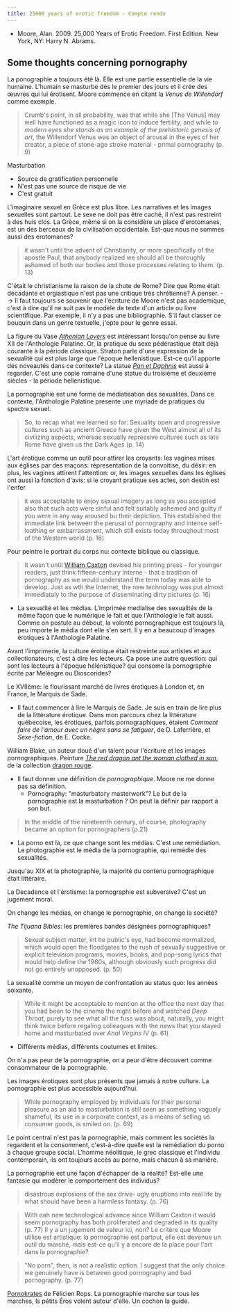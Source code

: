 ```yaml
---
title: 25000 years of erotic freedom - Compte rendu
---
```


- Moore, Alan. 2009. 25,000 Years of Erotic Freedom. First Edition. New York, NY: Harry N. Abrams.

## Some thoughts concerning pornography 

La ponographie a toujours été là. Elle est une partie essentielle de la vie humaine. L'humain se masturbe dès le premier des jours et il crée des œuvres qui lui érotisent. Moore commence en citant la *Venus de Willendorf* comme exemple. 

> Crumb's point, in all probability, was that while she \[The Venus] may well have functioned as a magic icon to induce fertility, and while *to modern eyes she stands as an example of the prehistoric genesis of art*, the Willendorf Venus was an object of arousal in the eyes of her creator, a piece of stone-age stroke material - primal pornography (p. 9)

Masturbation 
- Source de gratification personnelle 
- N'est pas une source de risque de vie
- C'est gratuit

L'imaginaire sexuel en Grèce est plus libre. Les narratives et les images sexuelles sont partout. Le sexe ne doit pas être caché, il n'est pas restreint à des huis clos. La Grèce, même si on la considère un place d'erotomanes, est un des berceaux de la civilisation occidentale. Est-que nous ne sommes aussi des erotomanes?

> it wasn't until the advent of Christianity, or more specifically of the apostle Paul, that anybody realized we should all be thoroughly ashamed of both our bodies and those processes relating to them. (p. 13)

C'était le christianisme la raison de la chute de Rome? Dire que Rome était décadante et orgiastique n'est pas une critique très chrétienne? À penser. 
--> Il faut toujours se souvenir que l'écriture de Moore n'est pas academique, c'est à dire qu'il ne suit pas le modèle de texte d'un article ou livre scientifique. Par exemple, il n'y a pas une bibliographie. S'il faut classer ce bouquin dans un genre textuelle, j'opte pour le genre essai.

La figure du Vase [*Athenian Lovers*](https://commons.wikimedia.org/wiki/File:Athenian_red-figure_cup,_5th_c_BC,_Man_and_boy_love,_AshmoleanM,_AN_1996.304,_142591.jpg) est intéressant lorsqu'on pense au livre XII de l'Anthologie Palatine. Or, la pratique du sexe pédérastique était déjà courante à la période classique. Straton parle d'une expression de la sexualité qui est plus large que l'époque hellenistique. Est-ce qu'il apporte des noveautés dans ce contexte? La statue [*Pan et Daphnis*](https://commons.wikimedia.org/wiki/File:6329_-_Naples_-_Pan_and_Daphne.jpg) est aussi à regarder. C'est une copie romaine d'une statue du troisième et deuxième siècles - la période hellenistique.

La pornographie est une forme de médiatisation des sexualités. Dans ce contexte, l'Anthologie Palatine presente une myriade de pratiques du spectre sexuel. 

> So, to recap what we learned so far: Sexuality open and progressive cultures such as ancient Greece have given the West almost all of its civilizing aspects, whereas sexually repressive cultures such as late Rome have given us the Dark Ages (p. 14)

L'art érotique comme un outil pour attirer les croyants: les vagines mises aux églises par des maçons: répresentation de la convoitise, du désir: en plus, les vagines attirent l'attention: or, les images sexuelles dans les églises ont aussi la fonction d'avis: si le croyant pratique ses actes, son destin est l'enfer
> it was acceptable to enjoy sexual imagery as long as you accepted also that such acts were sinful and felt suitably ashemed and guilty if you were in any way aroused bu their depiction. This established the immediate link between the perusal of pornography and intense self-loathing or embarrassment, which still exists today throughout most of the Western world (p. 16)

Pour peintre le portrait du corps nu: contexte biblique ou classique. 

> It wasn't until [William Caxton](https://en.wikipedia.org/wiki/William_Caxton) devised his printing press - for younger readers, just think fifteen-century Interne - that a tradition of pornography as we would understand the term today was able to develop. Just as wth the Internet, the new technology was put almost immediataly to the purpose of disseminating dirty pictures (p. 16)
- La sexualité et les médias. L'imprimée medialise des sexualités de la même façon que le numérique le fait et que l'Anthologie le fait aussi. Comme on postule au débout, la volonté pornographique est toujours là, peu importe le média dont elle s'en sert. Il y en a beaucoup d'images érotiques à l'Anthologie Palatine. 

Avant l'imprimerie, la culture érotique était restreinte aux artistes et aux collectionateurs, c'est à dire les lecteurs. Ça pose une autre question: qui sont les lecteurs à l'époque hélénistique? qui consome la pornographie écrite par Méléagre ou Dioscorides? 

Le XVIIème: le flourissant marché de livres érotiques à London et, en France, le Marquis de Sade.  
- Il faut commencer à lire le Marquis de Sade. Je suis en train de lire plus de la littérature érotique. Dans mon parcours chez la littérature québecoise, les érotiques, parfois pornographiques, étaient *Comment faire de l'amour avec un nègre sans se fatiguer*, de D. Laferrière, et *Sexe-fiction*, de E. Cocke. 

William Blake, un auteur doué d'un talent pour l'écriture et les images pornographiques. Peinture [*The red dragon ant the woman clothed in sun*](https://en.wikipedia.org/wiki/File:The_Great_Red_Dragon_and_the_Woman_Clothed_with_the_Sun.jpg), de la collection [dragon rouge](https://en.wikipedia.org/wiki/The_Great_Red_Dragon_paintings).
- Il faut donner une définition de *pornographique*. Moore ne me donne pas sa définition. 
    - Pornography: "masturbatory masterwork"? Le but de la pornographie est la masturbation ? On peut la définir par rapport à son but.

> In the middle of the nineteenth century, of course, photography became an option for pornographers (p.21)
- La porno est là, ce que change sont les médias. C'est une remédiation. Le photographie est le média de la pornographie, qui remédie des sexualités. 

Jusqu'au XIX et la photographie, la majorité du contenu pornographique était littéraire.

La Decadence et l'érotisme: la pornographie est subversive? C'est un jugement moral. 

On change les médias, on change le pornographie, on change la société?

*The Tijuana Bibles*: les premières bandes désignées pornographiques? 

> Sexual subject matter, int he public's eye, had become normalized, which would open the floodgates to the rush of sexually suggestive or explicit television programs, movies, books, and pop-song lyrics that would help define the 1960s, although obviously such progress did not go entirely unopposed. (p. 50)

La sexualité comme un moyen de confrontation au status quo: les années soixante. 

> While it might be acceptable to mention at the office the next day that you had been to the cinema the night before and watched *Deep Throat*, purely to see what all the fuss was about, naturally, you might think twice before regaling colleagues with the news that you stayed home and masturbated over *Anal Virgins IV* (p. 61)
- Différents médias, différents coutumes et limites. 

On n'a pas peur de la pornographie, on a peur d'être découvert comme consommateur de la pornographie. 

Les images érotiques sont plus présents que jamais à notre culture. La pornographie est plus accessible aujourd'hui. 

> While pornography employed by individuals for their personal pleasure as an aid to masturbation is still seen as something vaguely shameful, its use in a corporate context, as a means of selling us consumer goods, is smiled on. (p. 69)

Le point central n'est pas la pornographie, mais comment les sociétés la regardent et la consomment, c'est-à-dire quelle est la remédiation du porno à chaque groupe social. L'homme néolitique, le grec classique et l'individu contemporain, ils ont toujours accès au porno, mais chacun à sa manière. 

La pornographie est une façon d'échapper de la réalité? Est-elle une fantasie qui modèrer le comportement des individus?
> disastrous explosions of the sex drive- ugly eruptions into real life by what should have been a harmless fantasy. (p. 76)

> With eah new technological advance since William Caxton it would seem pornography has both proliferated and degraded in its quality (p. 77)
Il y a un jugement de valeur ici, non? Le critère que Moore utilise est artistique: la pornographie est partout, elle est devenue un outil du marché, mais est-ce qu'il y a encore de la place pour l'art dans la pornographie? 

> "No porn", then, is not a realistic option. I suggest that the only choice we genuinely have is between good pornography and bad pornography. (p. 77)

[Pornokrates](https://upload.wikimedia.org/wikipedia/commons/0/0c/F%C3%A9licien_Rops_-_Pornokrat%C3%A8s_-_1878.jpg) de Félicien Rops. La pornographie marche sur tous les marches, ls pétits Éros volent autour d'elle. Un cochon la guide. 


